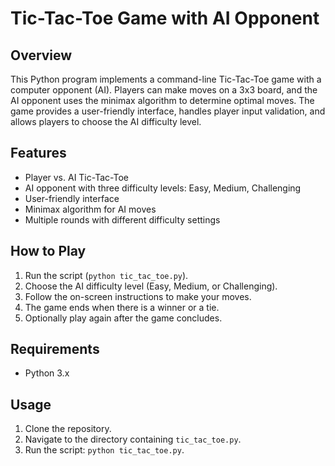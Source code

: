 # Tic-Tac-Toe Game with AI Opponent

## Overview
This Python program implements a command-line Tic-Tac-Toe game with a computer opponent (AI). Players can make moves on a 3x3 board, and the AI opponent uses the minimax algorithm to determine optimal moves. The game provides a user-friendly interface, handles player input validation, and allows players to choose the AI difficulty level.

## Features
- Player vs. AI Tic-Tac-Toe
- AI opponent with three difficulty levels: Easy, Medium, Challenging
- User-friendly interface
- Minimax algorithm for AI moves
- Multiple rounds with different difficulty settings

## How to Play
1. Run the script (`python tic_tac_toe.py`).
2. Choose the AI difficulty level (Easy, Medium, or Challenging).
3. Follow the on-screen instructions to make your moves.
4. The game ends when there is a winner or a tie.
5. Optionally play again after the game concludes.

## Requirements
- Python 3.x

## Usage
1. Clone the repository.
2. Navigate to the directory containing `tic_tac_toe.py`.
3. Run the script: `python tic_tac_toe.py`.

